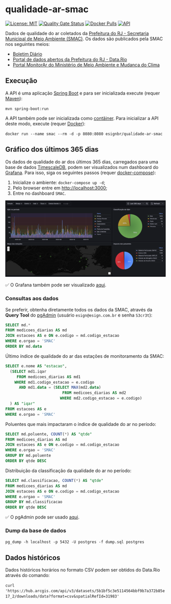 # qualidade-ar-smac

[![License: MIT](https://img.shields.io/badge/License-MIT-yellow.svg)](https://opensource.org/licenses/MIT) [![Quality Gate Status](https://sonarcloud.io/api/project_badges/measure?project=esign-consulting_qualidade-ar-smac&metric=alert_status)](https://sonarcloud.io/summary/new_code?id=esign-consulting_qualidade-ar-smac) [![Docker Pulls](https://img.shields.io/docker/pulls/esignbr/qualidade-ar-smac.svg)](https://hub.docker.com/r/esignbr/qualidade-ar-smac) [![API](https://img.shields.io/website-up-down-green-red/https/qualidadearsmac.azurewebsites.net/api/health.svg?label=API)](https://qualidadearsmac.azurewebsites.net/api/boletim)

Dados de qualidade do ar coletados da [Prefeitura do RJ - Secretaria Municipal de Meio Ambiente (SMAC)](https://ambienteclima.prefeitura.rio). Os dados são publicados pela SMAC nos seguintes meios:

- [Boletim Diário](http://jeap.rio.rj.gov.br/je-metinfosmac/boletim)
- [Portal de dados abertos da Prefeitura do RJ - Data.Rio](https://www.data.rio/maps/5b1bf5c3e5114564bbf9b7a372b85e17/about)
- [Portal MonitorAr do Ministério de Meio Ambiente e Mudança do Clima](https://monitorar.mma.gov.br)

## Execução

A API é uma aplicação [Spring Boot](https://spring.io/projects/spring-boot) e para ser inicializada execute (requer [Maven](https://maven.apache.org)):

`mvn spring-boot:run`

A API também pode ser inicializada como [contâiner](https://en.wikipedia.org/wiki/Container_Linux). Para inicializar a API deste modo, execute (requer [Docker](https://www.docker.com)):

`docker run --name smac --rm -d -p 8080:8080 esignbr/qualidade-ar-smac`

## Gráfico dos últimos 365 dias

Os dados de qualidade do ar dos últimos 365 dias, carregados para uma base de dados [TimescaleDB](https://www.timescale.com/go/time-series), podem ser visualizados num dashboard do [Grafana](https://grafana.com). Para isso, siga os seguintes passos (requer [docker-compose](https://docs.docker.com/compose)):

1. Inicialize o ambiente: `docker-compose up -d`;
2. Pelo browser entre em <http://localhost:3000>;
3. Entre no dashboard `SMAC`.

![SMAC dashboard](last365d.png)

:white_check_mark: O Grafana também pode ser visualizado [aqui](https://grafana.ashycliff-8ff39973.brazilsouth.azurecontainerapps.io).

### Consultas aos dados

Se preferir, obtenha diretamente todos os dados da SMAC, através da **Query Tool** do [pgAdmin](http://localhost:8085) (usuário `esign@esign.com.br` e senha `S3cr3t`):

```sql
SELECT md.*
FROM medicoes_diarias AS md
JOIN estacoes AS e ON e.codigo = md.codigo_estacao
WHERE e.orgao = 'SMAC'
ORDER BY md.data
```

Último índice de qualidade do ar das estações de monitoramento da SMAC:

```sql
SELECT e.nome AS "estacao",
  (SELECT md1.iqar
     FROM medicoes_diarias AS md1
    WHERE md1.codigo_estacao = e.codigo
      AND md1.data = (SELECT MAX(md2.data)
                         FROM medicoes_diarias AS md2
                        WHERE md2.codigo_estacao = e.codigo)
  ) AS "iqar"
FROM estacoes AS e
WHERE e.orgao = 'SMAC'
```

Poluentes que mais impactaram o índice de qualidade do ar no período:

```sql
SELECT md.poluente, COUNT(*) AS "qtde"
FROM medicoes_diarias AS md
JOIN estacoes AS e ON e.codigo = md.codigo_estacao
WHERE e.orgao = 'SMAC'
GROUP BY md.poluente
ORDER BY qtde DESC
```

Distribuição da classificação da qualidade do ar no período:

```sql
SELECT md.classificacao, COUNT(*) AS "qtde"
FROM medicoes_diarias AS md
JOIN estacoes AS e ON e.codigo = md.codigo_estacao
WHERE e.orgao = 'SMAC'
GROUP BY md.classificacao
ORDER BY qtde DESC
```

:white_check_mark: O pgAdmin pode ser usado [aqui](https://pgadmin.ashycliff-8ff39973.brazilsouth.azurecontainerapps.io).

### Dump da base de dados

`pg_dump -h localhost -p 5432 -U postgres -f dump.sql postgres`

## Dados históricos

Dados históricos horários no formato CSV podem ser obtidos do Data.Rio através do comando:

`curl 'https://hub.arcgis.com/api/v3/datasets/5b1bf5c3e5114564bbf9b7a372b85e17_2/downloads/data?format=csv&spatialRefId=31983'`
